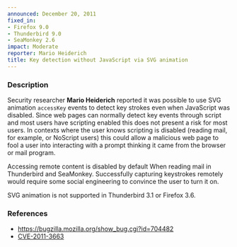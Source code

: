 ```yaml
---
announced: December 20, 2011
fixed_in:
- Firefox 9.0
- Thunderbird 9.0
- SeaMonkey 2.6
impact: Moderate
reporter: Mario Heiderich
title: Key detection without JavaScript via SVG animation
---
```


<h3>Description</h3>

<p>
Security researcher <strong>Mario Heiderich</strong> reported it was
possible to use SVG animation <code>accessKey</code> events to detect
key strokes even when JavaScript was disabled. Since web pages can normally
detect key events through script and most users have scripting enabled this
does not present a risk for most users. In contexts where the user knows
scripting is disabled (reading mail, for example, or NoScript users) this
could allow a malicious web page to fool a user into interacting with
a prompt thinking it came from the browser or mail program.
</p>
<p>
Accessing remote content is disabled by default When reading mail in
Thunderbird and SeaMonkey. Successfully capturing keystrokes remotely would
require some social engineering to convince the user to turn it on.
</p>
<p class="note">
SVG animation is not supported in Thunderbird 3.1 or Firefox 3.6.
</p>

<h3>References</h3>

<ul>
  <li><a href="https://bugzilla.mozilla.org/show_bug.cgi?id=704482">
      https://bugzilla.mozilla.org/show_bug.cgi?id=704482</a></li>
  <li><a href="http://cve.mitre.org/cgi-bin/cvename.cgi?name=CVE-2011-3663" class="ex-ref">CVE-2011-3663</a></li>
</ul>



